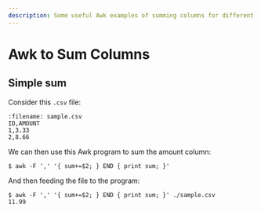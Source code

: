 ```yaml
---
description: Some useful Awk examples of summing columns for different situations.
---
```


# Awk to Sum Columns

## Simple sum

Consider this `.csv` file:

```{code} text
:filename: sample.csv
ID,AMOUNT
1,3.33
2,8.66
```

We can then use this Awk program to sum the amount column:

```{code} awk
$ awk -F ',' '{ sum+=$2; } END { print sum; }'
```

And then feeding the file to the program:

```{code} bash
$ awk -F ',' '{ sum+=$2; } END { print sum; }' ./sample.csv
11.99
```
